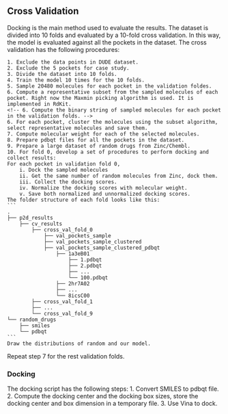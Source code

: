## Cross Validation
Docking is the main method used to evaluate the results. The dataset is divided into 10 folds and evaluated by a 10-fold cross validation. In this way, the model is evaluated against all the pockets in the dataset. The cross validation has the following procedures:
	
    1. Exclude the data points in DUDE dataset. 
	2. Exclude the 5 pockets for case study.
	3. Divide the dataset into 10 folds.
	4. Train the model 10 times for the 10 folds.
	5. Sample 20480 molecules for each pocket in the validation foldes.
    6. Compute a representative subset from the sampled molecules of each pocket. Right now the Maxmin picking algorithm is used. It is implemented in RdKit. 
	<!-- 6. Compute the binary string of sampled molecules for each pocket in the validation folds. -->
	6. For each pocket, cluster the molecules using the subset algorithm, select representative molecules and save them.
	7. Compute molecular weight for each of the selected molecules.
	8. Prepare pdbqt files for all the pockets in the dataset.
	9. Prepare a large dataset of random drugs from Zinc/Chembl.
	10. For fold 0, develop a set of procedures to perform docking and collect results:
	For each pocket in validation fold 0,
		i. Dock the sampled molecules
		ii. Get the same number of random molecules from Zinc, dock them.
		iii. Collect the docking scores.
		iv. Normalize the docking scores with molecular weight.
		v. Save both normalized and unnormalized docking scores.
	The folder structure of each fold looks like this:
	```
    .
    ├── p2d_results      
        ├── cv_results
            ├── cross_val_fold_0
				├── val_pockets_sample
				├── val_pockets_sample_clustered
				├── val_pockets_sample_clustered_pdbqt
					├── 1a3eB01
						├── 1.pdbqt
						├── 2.pdbqt
		            	├── ...
            			└── 100.pdbqt
					├── 2hr7A02
					├── ...
					└──	8icsC00
            ├── cross_val_fold_1
            ├── ...
            └── cross_val_fold_9
	└──	random_drugs
		├── smiles
		└── pdbqt
	```
	Draw the distributions of random and our model.
Repeat step 7 for the rest validation folds.

### Docking
The docking script has the following steps:
	1. Convert SMILES to pdbqt file.
	2. Compute the docking center and the docking box sizes, store the docking center and box dimension in a temporary file.
    3. Use Vina to dock.